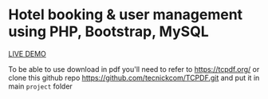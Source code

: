 # Hotel booking & user management using PHP, Bootstrap, MySQL
<a href="http://easestay-hotel.infinityfreeapp.com/">LIVE DEMO</a>

To be able to use download in pdf you'll need to refer to https://tcpdf.org/ or clone this github repo https://github.com/tecnickcom/TCPDF.git and put it in main ```project``` folder
